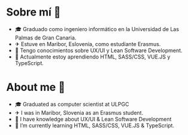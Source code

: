 # Sobre mí 👾

- 🎓 Graduado como ingeniero informático en la Universidad de Las Palmas de Gran Canaria.
- ✈  Estuve en Maribor, Eslovenia, como estudiante Erasmus.
- 🧠 Tengo conocimientos sobre UX/UI y Lean Software Development.
- 🌱 Actualmente estoy aprendiendo HTML, SASS/CSS, VUE.JS y TypeScript.


# About me 👾

- 🎓 Graduated as computer scientist at ULPGC
- ✈  I was in Maribor, Slovenia as an Erasmus student.
- 🧠 I have knowledge about UX/UI & Lean Software Development
- 🌱 I’m currently learning HTML, SASS/CSS,  VUE.JS & TypeScript.
